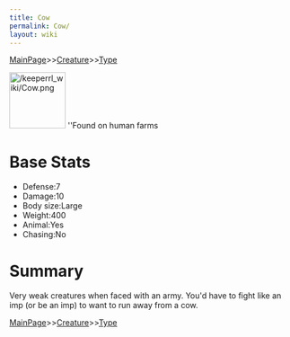 ```yaml
---
title: Cow
permalink: Cow/
layout: wiki
---
```


[MainPage](/keeperrl_wiki/ "wikilink")>>[Creature](/keeperrl_wiki/Creature_Guide "wikilink")>>[Type](/keeperrl_wiki/Type "wikilink")

<img src="/keeperrl_wiki/Cow.png" title="fig:/keeperrl_wiki/Cow.png" alt="/keeperrl_wiki/Cow.png" width="100" />
''Found on human farms

Base Stats
==========

-   Defense:7
-   Damage:10
-   Body size:Large
-   Weight:400
-   Animal:Yes
-   Chasing:No

Summary
=======

Very weak creatures when faced with an army. You'd have to fight like an
imp (or be an imp) to want to run away from a cow.

[MainPage](/keeperrl_wiki/ "wikilink")>>[Creature](/keeperrl_wiki/Creature_Guide "wikilink")>>[Type](/keeperrl_wiki/Type "wikilink")

